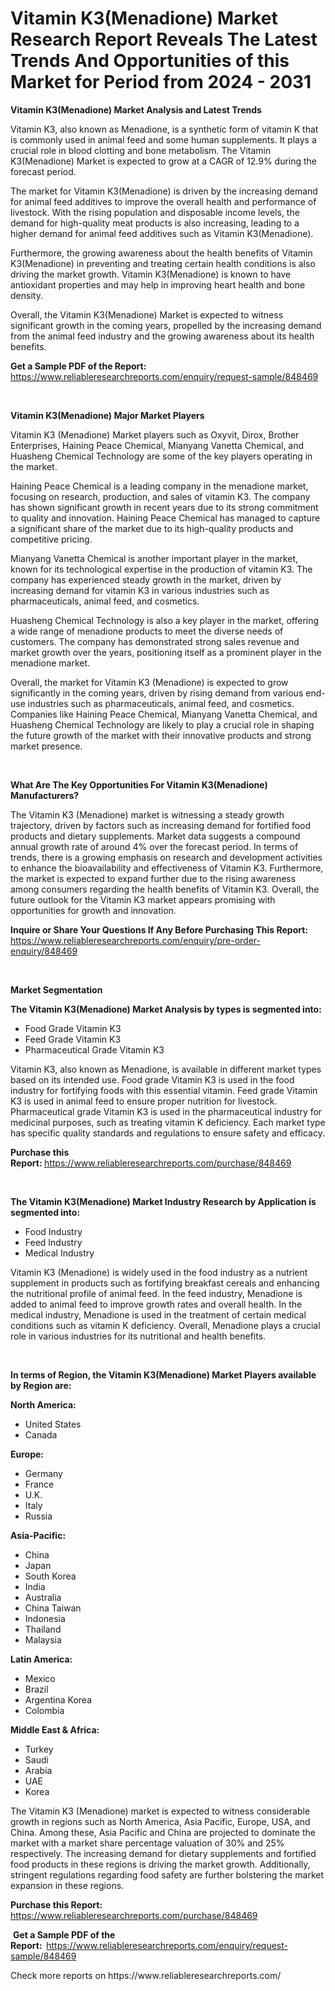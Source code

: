 <p><h1>Vitamin K3(Menadione) Market Research Report Reveals The Latest Trends And Opportunities of this Market for Period from 2024 - 2031</h1></p><p><strong>Vitamin K3(Menadione) Market Analysis and Latest Trends</strong></p>
<p><p>Vitamin K3, also known as Menadione, is a synthetic form of vitamin K that is commonly used in animal feed and some human supplements. It plays a crucial role in blood clotting and bone metabolism. The Vitamin K3(Menadione) Market is expected to grow at a CAGR of 12.9% during the forecast period.</p><p>The market for Vitamin K3(Menadione) is driven by the increasing demand for animal feed additives to improve the overall health and performance of livestock. With the rising population and disposable income levels, the demand for high-quality meat products is also increasing, leading to a higher demand for animal feed additives such as Vitamin K3(Menadione).</p><p>Furthermore, the growing awareness about the health benefits of Vitamin K3(Menadione) in preventing and treating certain health conditions is also driving the market growth. Vitamin K3(Menadione) is known to have antioxidant properties and may help in improving heart health and bone density.</p><p>Overall, the Vitamin K3(Menadione) Market is expected to witness significant growth in the coming years, propelled by the increasing demand from the animal feed industry and the growing awareness about its health benefits.</p></p>
<p><strong>Get a Sample PDF of the Report:&nbsp;</strong> <a href="https://www.reliableresearchreports.com/enquiry/request-sample/848469">https://www.reliableresearchreports.com/enquiry/request-sample/848469</a></p>
<p>&nbsp;</p>
<p><strong>Vitamin K3(Menadione) Major Market Players</strong></p>
<p><p>Vitamin K3 (Menadione) Market players such as Oxyvit, Dirox, Brother Enterprises, Haining Peace Chemical, Mianyang Vanetta Chemical, and Huasheng Chemical Technology are some of the key players operating in the market. </p><p>Haining Peace Chemical is a leading company in the menadione market, focusing on research, production, and sales of vitamin K3. The company has shown significant growth in recent years due to its strong commitment to quality and innovation. Haining Peace Chemical has managed to capture a significant share of the market due to its high-quality products and competitive pricing.</p><p>Mianyang Vanetta Chemical is another important player in the market, known for its technological expertise in the production of vitamin K3. The company has experienced steady growth in the market, driven by increasing demand for vitamin K3 in various industries such as pharmaceuticals, animal feed, and cosmetics.</p><p>Huasheng Chemical Technology is also a key player in the market, offering a wide range of menadione products to meet the diverse needs of customers. The company has demonstrated strong sales revenue and market growth over the years, positioning itself as a prominent player in the menadione market.</p><p>Overall, the market for Vitamin K3 (Menadione) is expected to grow significantly in the coming years, driven by rising demand from various end-use industries such as pharmaceuticals, animal feed, and cosmetics. Companies like Haining Peace Chemical, Mianyang Vanetta Chemical, and Huasheng Chemical Technology are likely to play a crucial role in shaping the future growth of the market with their innovative products and strong market presence.</p></p>
<p>&nbsp;</p>
<p><strong>What Are The Key Opportunities For Vitamin K3(Menadione) Manufacturers?</strong></p>
<p><p>The Vitamin K3 (Menadione) market is witnessing a steady growth trajectory, driven by factors such as increasing demand for fortified food products and dietary supplements. Market data suggests a compound annual growth rate of around 4% over the forecast period. In terms of trends, there is a growing emphasis on research and development activities to enhance the bioavailability and effectiveness of Vitamin K3. Furthermore, the market is expected to expand further due to the rising awareness among consumers regarding the health benefits of Vitamin K3. Overall, the future outlook for the Vitamin K3 market appears promising with opportunities for growth and innovation.</p></p>
<p><strong>Inquire or Share Your Questions If Any Before Purchasing This Report:</strong> <a href="https://www.reliableresearchreports.com/enquiry/pre-order-enquiry/848469">https://www.reliableresearchreports.com/enquiry/pre-order-enquiry/848469</a></p>
<p>&nbsp;</p>
<p><strong>Market Segmentation</strong></p>
<p><strong>The Vitamin K3(Menadione) Market Analysis by types is segmented into:</strong></p>
<p><ul><li>Food Grade Vitamin K3</li><li>Feed Grade Vitamin K3</li><li>Pharmaceutical Grade Vitamin K3</li></ul></p>
<p><p>Vitamin K3, also known as Menadione, is available in different market types based on its intended use. Food grade Vitamin K3 is used in the food industry for fortifying foods with this essential vitamin. Feed grade Vitamin K3 is used in animal feed to ensure proper nutrition for livestock. Pharmaceutical grade Vitamin K3 is used in the pharmaceutical industry for medicinal purposes, such as treating vitamin K deficiency. Each market type has specific quality standards and regulations to ensure safety and efficacy.</p></p>
<p><strong>Purchase this Report:&nbsp;</strong><a href="https://www.reliableresearchreports.com/purchase/848469">https://www.reliableresearchreports.com/purchase/848469</a></p>
<p>&nbsp;</p>
<p><strong>The Vitamin K3(Menadione) Market Industry Research by Application is segmented into:</strong></p>
<p><ul><li>Food Industry</li><li>Feed Industry</li><li>Medical Industry</li></ul></p>
<p><p>Vitamin K3 (Menadione) is widely used in the food industry as a nutrient supplement in products such as fortifying breakfast cereals and enhancing the nutritional profile of animal feed. In the feed industry, Menadione is added to animal feed to improve growth rates and overall health. In the medical industry, Menadione is used in the treatment of certain medical conditions such as vitamin K deficiency. Overall, Menadione plays a crucial role in various industries for its nutritional and health benefits.</p></p>
<p>&nbsp;</p>
<p><strong>In terms of Region, the Vitamin K3(Menadione) Market Players available by Region are:</strong></p>
<p>
    <p> <strong> North America: </strong>
        <ul>
            <li>United States</li>
            <li>Canada</li>
        </ul>
        </p> 
    <p> <strong> Europe: </strong>
        <ul>
            <li>Germany</li>
            <li>France</li>
            <li>U.K.</li>
            <li>Italy</li>
            <li>Russia</li>
        </ul>
        </p> 
    <p> <strong> Asia-Pacific: </strong>
        <ul>
            <li>China</li>
            <li>Japan</li>
            <li>South Korea</li>
            <li>India</li>
            <li>Australia</li>
            <li>China Taiwan</li>
            <li>Indonesia</li>
            <li>Thailand</li>
            <li>Malaysia</li>
        </ul>
        </p> 
    <p> <strong> Latin America: </strong>
        <ul>
            <li>Mexico</li>
            <li>Brazil</li>
            <li>Argentina Korea</li>
            <li>Colombia</li>
        </ul>
        </p> 
    <p> <strong> Middle East & Africa: </strong>
        <ul>
            <li>Turkey</li>
            <li>Saudi</li>
            <li>Arabia</li>
            <li>UAE</li>
            <li>Korea</li>
        </ul>
    </p>
    </p>
<p><p>The Vitamin K3 (Menadione) market is expected to witness considerable growth in regions such as North America, Asia Pacific, Europe, USA, and China. Among these, Asia Pacific and China are projected to dominate the market with a market share percentage valuation of 30% and 25% respectively. The increasing demand for dietary supplements and fortified food products in these regions is driving the market growth. Additionally, stringent regulations regarding food safety are further bolstering the market expansion in these regions.</p></p>
<p><strong>Purchase this Report: </strong><a href="https://www.reliableresearchreports.com/purchase/848469">https://www.reliableresearchreports.com/purchase/848469</a></p>
<p>&nbsp;<strong>Get a Sample PDF of the Report:&nbsp;&nbsp;</strong><a href="https://www.reliableresearchreports.com/enquiry/request-sample/848469">https://www.reliableresearchreports.com/enquiry/request-sample/848469</a></p>
<p><strong></strong></p>
<p>Check more reports on https://www.reliableresearchreports.com/</p>